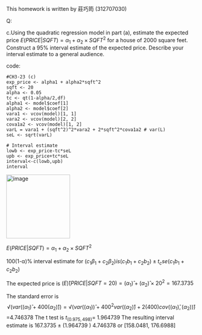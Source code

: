 This homework is written by 莊巧筠 (312707030)

Q:

c.Using the quadratic regression model in part (a), estimate the expected price $E(PRICE|SQFT) =  α_1+ α_2×SQFT^2$  for a house of 2000 square feet. Construct a 95% interval estimate of the expected price. Describe your interval estimate to a general audience.

code:
```{r}
#CH3-23 (c)
exp_price <- alpha1 + alpha2*sqft^2
sqft <- 20
alpha <- 0.05
tc <- qt(1-alpha/2,df)
alpha1 <- model$coef[1]
alpha2 <- model$coef[2]
vara1 <- vcov(model)[1, 1]
vara2 <- vcov(model)[2, 2]
cova1a2 <- vcov(model)[1, 2]
varL = vara1 + (sqft^2)^2*vara2 + 2*sqft^2*cova1a2 # var(L)
seL <- sqrt(varL)

# Interval estimate
lowb <- exp_price-tc*seL
upb <- exp_price+tc*seL
interval<-c(lowb,upb)
interval
```
<img width="169" alt="image" src="https://github.com/HWTeng-Course/202402-Financial-Econometrics/assets/161672454/c5f28a46-0339-45b3-a03e-a0cade472889">


$E(PRICE|SQFT) =  α_1+ α_2×SQFT^2$

100(1-α)% interval estimate for $(c_1 β_1+c_2 β_2) is (c_1 b_1+c_2 b_2)±t_c se(c_1 b_1+c_2 b_2)$

The expected price is $( E) ̂(PRICE|SQFT=20) = (α_1 ) ̂  + (α_2 ) ̂×20^2  = 167.3735$

 The standard error is  
 $$√(var((α_1 ) ̂+400(α_2 ) ̂))=√(var((α_1)) ̂+400^2 var((α_2 ) ̂ )+2(400)cov((α_1 ) ̂,(α_2)) ̂ )$$
                                     =4.746378
The t test is $t_(0.975,498)$= 1.964739
 The resulting interval estimate is 167.3735  ± (1.964739 )  4.746378 or [158.0481, 176.6988]
